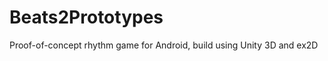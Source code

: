Beats2Prototypes
================

Proof-of-concept rhythm game for Android, build using Unity 3D and ex2D
